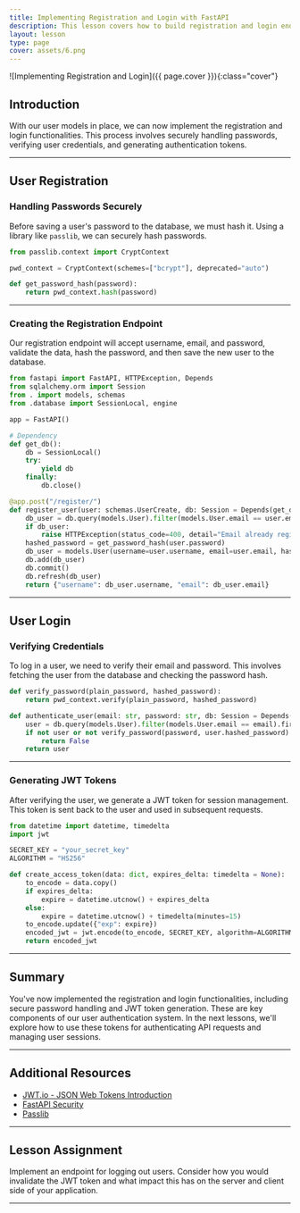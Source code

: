 ```yaml
---
title: Implementing Registration and Login with FastAPI
description: This lesson covers how to build registration and login endpoints in your FastAPI application, including password hashing and token generation.
layout: lesson
type: page
cover: assets/6.png
---
```


![Implementing Registration and Login]({{ page.cover }}){:class="cover"}

## Introduction

With our user models in place, we can now implement the registration and login functionalities. This process involves securely handling passwords, verifying user credentials, and generating authentication tokens.

---

## User Registration

### Handling Passwords Securely

Before saving a user's password to the database, we must hash it. Using a library like `passlib`, we can securely hash passwords.

```python
from passlib.context import CryptContext

pwd_context = CryptContext(schemes=["bcrypt"], deprecated="auto")

def get_password_hash(password):
    return pwd_context.hash(password)
```

---

### Creating the Registration Endpoint

Our registration endpoint will accept username, email, and password, validate the data, hash the password, and then save the new user to the database.

```python
from fastapi import FastAPI, HTTPException, Depends
from sqlalchemy.orm import Session
from . import models, schemas
from .database import SessionLocal, engine

app = FastAPI()

# Dependency
def get_db():
    db = SessionLocal()
    try:
        yield db
    finally:
        db.close()

@app.post("/register/")
def register_user(user: schemas.UserCreate, db: Session = Depends(get_db)):
    db_user = db.query(models.User).filter(models.User.email == user.email).first()
    if db_user:
        raise HTTPException(status_code=400, detail="Email already registered")
    hashed_password = get_password_hash(user.password)
    db_user = models.User(username=user.username, email=user.email, hashed_password=hashed_password)
    db.add(db_user)
    db.commit()
    db.refresh(db_user)
    return {"username": db_user.username, "email": db_user.email}
```

---

## User Login

### Verifying Credentials

To log in a user, we need to verify their email and password. This involves fetching the user from the database and checking the password hash.

```python
def verify_password(plain_password, hashed_password):
    return pwd_context.verify(plain_password, hashed_password)

def authenticate_user(email: str, password: str, db: Session = Depends(get_db)):
    user = db.query(models.User).filter(models.User.email == email).first()
    if not user or not verify_password(password, user.hashed_password):
        return False
    return user
```

---

### Generating JWT Tokens

After verifying the user, we generate a JWT token for session management. This token is sent back to the user and used in subsequent requests.

```python
from datetime import datetime, timedelta
import jwt

SECRET_KEY = "your_secret_key"
ALGORITHM = "HS256"

def create_access_token(data: dict, expires_delta: timedelta = None):
    to_encode = data.copy()
    if expires_delta:
        expire = datetime.utcnow() + expires_delta
    else:
        expire = datetime.utcnow() + timedelta(minutes=15)
    to_encode.update({"exp": expire})
    encoded_jwt = jwt.encode(to_encode, SECRET_KEY, algorithm=ALGORITHM)
    return encoded_jwt
```

---

## Summary

You've now implemented the registration and login functionalities, including secure password handling and JWT token generation. These are key components of our user authentication system. In the next lessons, we'll explore how to use these tokens for authenticating API requests and managing user sessions.

---

## Additional Resources

- [JWT.io - JSON Web Tokens Introduction](https://jwt.io/introduction/)
- [FastAPI Security](https://fastapi.tiangolo.com/tutorial/security/)
- [Passlib](https://passlib.readthedocs.io/en/stable/)

---

## Lesson Assignment

Implement an endpoint for logging out users. Consider how you would invalidate the JWT token and what impact this has on the server and client side of your application.

---
